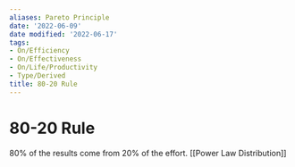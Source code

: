 ```yaml
---
aliases: Pareto Principle
date: '2022-06-09'
date modified: '2022-06-17'
tags:
- On/Efficiency
- On/Effectiveness
- On/Life/Productivity
- Type/Derived
title: 80-20 Rule
---
```


# 80-20 Rule
80% of the results come from 20% of the effort.
[[Power Law Distribution]]